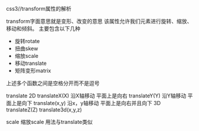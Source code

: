 css3//transform属性的解析

transform字面意思就是变形、改变的意思
该属性允许我们元素进行旋转、缩放、移动和倾斜。
主要包含以下几种
- 旋转rotate
- 扭曲skew
- 缩放scale
- 移动translate 
- 矩阵变形matrix

上述多个函数之间是空格分开而不是逗号

translate
2D
translateX(X) 沿X轴移动 平面上是向右
translateY(Y) 沿Y轴移动 平面上是向下
translate(x,y) 沿x，y轴移动 平面上是向右并且向下
3D
translateZ(Z)
translate3d(x,y,z) 

scale
缩放scale
用法与translate类似